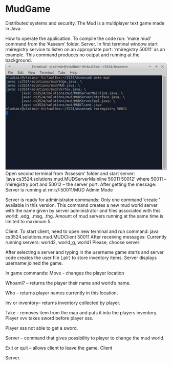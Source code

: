 # MudGame
Distributed systems and security.  The Mud is a multiplayer text game made in Java.

How to operate the application.
To compile the code run: ‘make mud’ command from the ‘Assesm’ folder.
Server.
In first terminal window start rmiregistry service to listen on an appropriate port: ‘rmiregistry 50011’ as an example. 
This command produces no output and running at the background.
![Screenshot 1](/screenshots/1.png?raw=true "Screenshot 1")
Open second terminal from ‘Assessm’ folder and start server:					 
‘java cs3524.solutions.mud.MUDServerMainline 50011 50012’
        where 50011 – rmiregistry port and 50012 – the server port.
After getting the message:
Server is running at rmi://<system host name>:50011/MUD
Admin Mode

Server is ready for administrator commands:
Only one command ‘create <worldname>’ available in this version. 
This command creates a new mud world server with the name given by server administrator and files associated with this world: 
<worldname>.edg, <worldname>.msg, <worldname>.thg. Amount of mud servers running at the same time is limited to maximum 5.

Client.
To start client, need to open new terminal and run command:
java cs3524.solutions.mud.MUDClient <server host name> 50011
After receiving messages:
Currently running servers: world2, world_g, world1
Please, choose server:

After selecting a server and typing in the username game starts and server code creates the user file (<username>.plr) 
to store inventory items. Server displays username joined the game.

In game commands:
Move <direction> - changes the player location




Whoami? – returns the player their name and world’s name.

Who – returns player names currently in this location.


Inv or inventory– returns inventory collected by player.

Take – removes item from the map and puts it into the players inventory.
Player vvv takes sword before player sss.


Player sss not able to get a sword.


Server – command that gives possibility to player to change the mud world.

Exit or quit – allows client to leave the game.
Client

Server.
	
